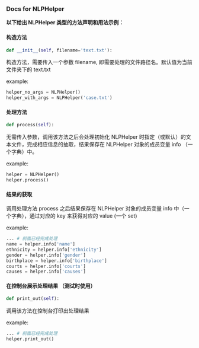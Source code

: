 ### Docs for NLPHelper

**以下给出 NLPHelper 类型的方法声明和用法示例：**

#### 构造方法

```python
def __init__(self, filename='text.txt'):
```

构造方法，需要传入一个参数 filename, 即需要处理的文件路径名。默认值为当前文件夹下的 text.txt

example:

```python
helper_no_args = NLPHelper()
helper_with_args = NLPHelper('case.txt')
```

#### 处理方法

```python
def process(self):
```

无需传入参数，调用该方法之后会处理初始化 NLPHelper 时指定（或默认）的文本文件，完成相应信息的抽取，结果保存在 NLPHelper 对象的成员变量 info （一个字典）中。

example:

```python
helper = NLPHelper()
helper.process()
```

#### 结果的获取

调用处理方法 process 之后结果保存在 NLPHelper 对象的成员变量 info 中（一个字典），通过对应的 key 来获得对应的 value (一个 set)

example:

```python
... # 前面已经完成处理
name = helper.info['name']
ethnicity = helper.info['ethnicity']
gender = helper.info['gender']
birthplace = helper.info['birthplace']
courts = helper.info['courts']
causes = helper.info['causes']
```

#### 在控制台展示处理结果 （测试时使用）

```python
def print_out(self):
```

调用该方法在控制台打印出处理结果

example:

```python
... # 前面已经完成处理
helper.print_out()
```


